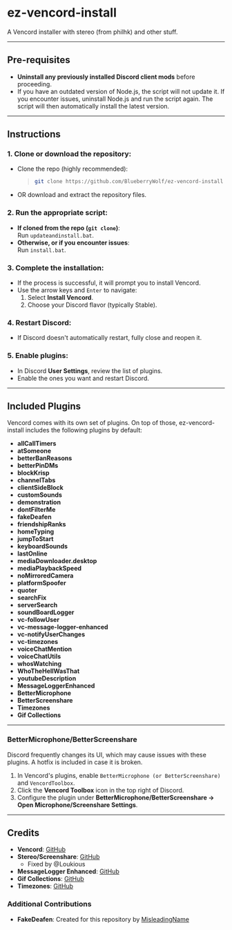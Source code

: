 # ez-vencord-install
A Vencord installer with stereo (from philhk) and other stuff.

---

## Pre-requisites

- **Uninstall any previously installed Discord client mods** before proceeding.
- If you have an outdated version of Node.js, the script will not update it. If you encounter issues, uninstall Node.js and run the script again. The script will then automatically install the latest version.

---

## Instructions

### 1. Clone or download the repository:
- Clone the repo (highly recommended):
  > ```bash
  > git clone https://github.com/BlueberryWolf/ez-vencord-install
  > ```
- OR download and extract the repository files.

### 2. Run the appropriate script:
- **If cloned from the repo (`git clone`)**:  
  Run `updateandinstall.bat`.
- **Otherwise, or if you encounter issues**:  
  Run `install.bat`.

### 3. Complete the installation:
- If the process is successful, it will prompt you to install Vencord.
- Use the arrow keys and `Enter` to navigate:
  1. Select **Install Vencord**.
  2. Choose your Discord flavor (typically Stable).

### 4. Restart Discord:
- If Discord doesn't automatically restart, fully close and reopen it.

### 5. Enable plugins:
- In Discord **User Settings**, review the list of plugins.
- Enable the ones you want and restart Discord.

---

## Included Plugins

Vencord comes with its own set of plugins. On top of those, ez-vencord-install includes the following plugins by default:

- **allCallTimers**  
- **atSomeone**  
- **betterBanReasons**  
- **betterPinDMs**  
- **blockKrisp**  
- **channelTabs**  
- **clientSideBlock**  
- **customSounds**  
- **demonstration**  
- **dontFilterMe**  
- **fakeDeafen**  
- **friendshipRanks**  
- **homeTyping**  
- **jumpToStart**  
- **keyboardSounds**  
- **lastOnline**  
- **mediaDownloader.desktop**  
- **mediaPlaybackSpeed**  
- **noMirroredCamera**  
- **platformSpoofer**  
- **quoter**  
- **searchFix**  
- **serverSearch**  
- **soundBoardLogger**  
- **vc-followUser**  
- **vc-message-logger-enhanced**  
- **vc-notifyUserChanges**  
- **vc-timezones**  
- **voiceChatMention**  
- **voiceChatUtils**  
- **whosWatching**  
- **WhoTheHellWasThat**  
- **youtubeDescription**  
- **MessageLoggerEnhanced**  
- **BetterMicrophone**  
- **BetterScreenshare**  
- **Timezones**  
- **Gif Collections**

---

### BetterMicrophone/BetterScreenshare

Discord frequently changes its UI, which may cause issues with these plugins. A hotfix is included in case it is broken.

1. In Vencord's plugins, enable `BetterMicrophone (or BetterScreenshare)` and `VencordToolbox`.
2. Click the **Vencord Toolbox** icon in the top right of Discord.
3. Configure the plugin under **BetterMicrophone/BetterScreenshare → Open Microphone/Screenshare Settings**.

---

## Credits

- **Vencord**: [GitHub](https://github.com/vendicated/vencord)  
- **Stereo/Screenshare**: [GitHub](https://github.com/philhk/Vencord)
  - Fixed by @Loukious
- **MessageLogger Enhanced**: [GitHub](https://github.com/Syncxv/vc-message-logger-enhanced)  
- **Gif Collections**: [GitHub](https://github.com/Syncxv/vc-gif-collections)  
- **Timezones**: [GitHub](https://github.com/Syncxv/vc-timezones)

### Additional Contributions

- **FakeDeafen**: Created for this repository by [MisleadingName](https://github.com/misleadingname)
